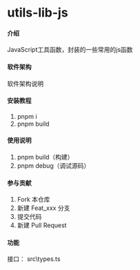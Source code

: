 # utils-lib-js

#### 介绍
JavaScript工具函数，封装的一些常用的js函数

#### 软件架构
软件架构说明


#### 安装教程

1.  pnpm i
2.  pnpm build

#### 使用说明

1.  pnpm build（构建）
2.  pnpm debug（调试源码）

#### 参与贡献

1.  Fork 本仓库
2.  新建 Feat_xxx 分支
3.  提交代码
4.  新建 Pull Request

#### 功能
接口：
src\types.ts